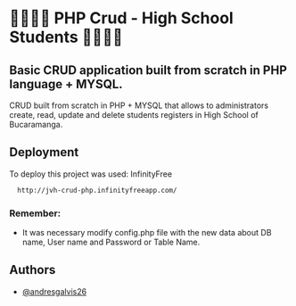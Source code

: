 
# 🧑🏼‍🎓📒 PHP Crud - High School Students 🧑🏼‍🎓📒

## Basic CRUD application built from scratch in PHP language + MYSQL.

CRUD built from scratch in PHP + MYSQL that allows to administrators create, read, update and delete students registers in High School of Bucaramanga.






## Deployment

To deploy this project was used: InfinityFree

```bash
  http://jvh-crud-php.infinityfreeapp.com/
```

### Remember: 
- It was necessary modify config.php file with the new data about DB name, User name and Password or Table Name.
## Authors

- [@andresgalvis26](https://www.github.com/andresgalvis26)


